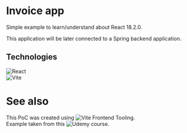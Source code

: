# Invoice app
Simple example to learn/understand about React 18.2.0.

This application will be later connected to a Spring backend application. 

## Technologies
![React](https://img.shields.io/badge/React-20232A?style=for-the-badge&logo=react&logoColor=61DAFB)\
![Vite](https://img.shields.io/badge/Vite-B73BFE?style=for-the-badge&logo=vite&logoColor=FFD62E)

# See also
This PoC was created using ![Vite Frontend Tooling](https://vitejs.dev/).\
Example taken from this ![Udemy course](https://www.udemy.com/course/react-spring-creando-webapp-full-stack/).
